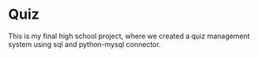 # Quiz
This is my final high school project, where we created a quiz management system using sql and python-mysql connector.
